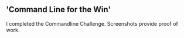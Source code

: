 'Command Line for the Win'
-------------------------------------------------------
I completed the Commandline Challenge. Screenshots provide
proof of work.

